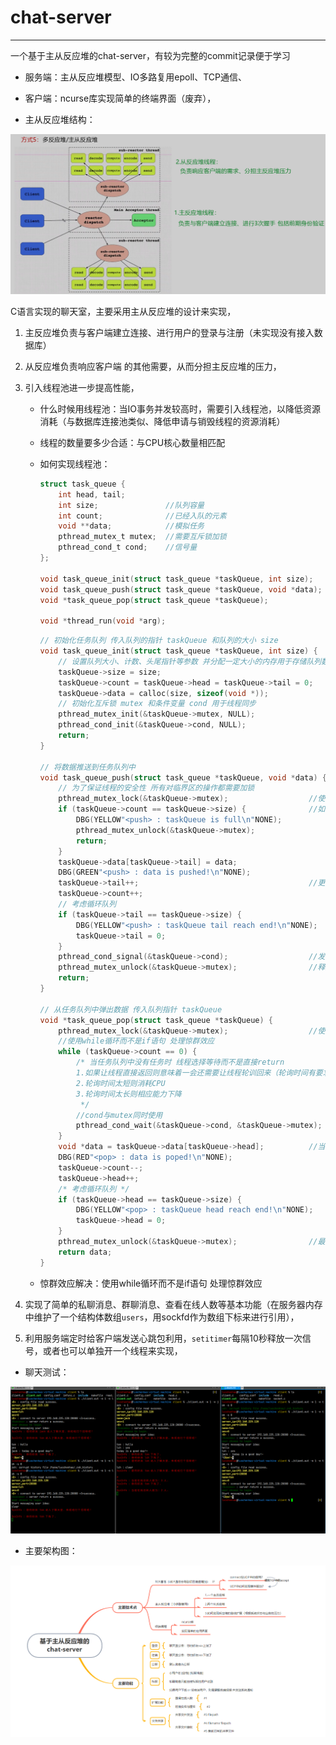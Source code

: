 # chat-server

---

一个基于主从反应堆的chat-server，有较为完整的commit记录便于学习

- 服务端：主从反应堆模型、IO多路复用epoll、TCP通信、
- 客户端：ncurse库实现简单的终端界面（废弃），

- 主从反应堆结构：

![image-20230420150302255](doc/assets/image-20230420150302255.png)

C语言实现的聊天室，主要采用主从反应堆的设计来实现，

1. 主反应堆负责与客户端建立连接、进行用户的登录与注册（未实现没有接入数据库）

2. 从反应堆负责响应客户端 的其他需要，从而分担主反应堆的压力，

3. 引入线程池进一步提高性能，

    - 什么时候用线程池：当IO事务并发较高时，需要引入线程池，以降低资源消耗（与数据库连接池类似、降低申请与销毁线程的资源消耗）

    - 线程的数量要多少合适：与CPU核心数量相匹配

    - 如何实现线程池：

        ```c
        struct task_queue {
        	int head, tail;
        	int size;				//队列容量
        	int count;				//已经入队的元素
        	void **data;			//模拟任务
        	pthread_mutex_t mutex;	//需要互斥锁加锁
        	pthread_cond_t cond;	//信号量
        };
        
        void task_queue_init(struct task_queue *taskQueue, int size);	//队列初始化
        void task_queue_push(struct task_queue *taskQueue, void *data);	//入队
        void *task_queue_pop(struct task_queue *taskQueue);				//出队
        
        void *thread_run(void *arg);									//线程处理函数
        ```

        ```c
        // 初始化任务队列 传入队列的指针 taskQueue 和队列的大小 size
        void task_queue_init(struct task_queue *taskQueue, int size) {
        	// 设置队列大小、计数、头尾指针等参数 并分配一定大小的内存用于存储队列数据
        	taskQueue->size = size;
        	taskQueue->count = taskQueue->head = taskQueue->tail = 0;
        	taskQueue->data = calloc(size, sizeof(void *));
        	// 初始化互斥锁 mutex 和条件变量 cond 用于线程同步
        	pthread_mutex_init(&taskQueue->mutex, NULL);
        	pthread_cond_init(&taskQueue->cond, NULL);
        	return;
        }
        
        // 将数据推送到任务队列中
        void task_queue_push(struct task_queue *taskQueue, void *data) {
        	// 为了保证线程的安全性 所有对临界区的操作都需要加锁
        	pthread_mutex_lock(&taskQueue->mutex);					//使用互斥锁 mutex 来保护对队列的并发访问
        	if (taskQueue->count == taskQueue->size) {				//如果队列已满则释放锁，如果不释放锁将导致死锁
        		DBG(YELLOW"<push> : taskQueue is full\n"NONE);
        		pthread_mutex_unlock(&taskQueue->mutex);
        		return;
        	}
        	taskQueue->data[taskQueue->tail] = data;
        	DBG(GREEN"<push> : data is pushed!\n"NONE);
        	taskQueue->tail++;										//更新队列的尾指针、计数，并在必要时考虑循环队列
        	taskQueue->count++;
        	// 考虑循环队列
        	if (taskQueue->tail == taskQueue->size) {
        		DBG(YELLOW"<push> : taskQueue tail reach end!\n"NONE);
        		taskQueue->tail = 0;
        	}
        	pthread_cond_signal(&taskQueue->cond);					//发送条件变量信号 通知可能在等待任务的线程
        	pthread_mutex_unlock(&taskQueue->mutex);				//释放互斥锁
        	return;
        }
        
        // 从任务队列中弹出数据 传入队列指针 taskQueue
        void *task_queue_pop(struct task_queue *taskQueue) {
        	pthread_mutex_lock(&taskQueue->mutex);					//使用互斥锁 mutex 来保护对队列的并发访问
        	//使用while循环而不是if语句 处理惊群效应
        	while (taskQueue->count == 0) {
        		/* 当任务队列中没有任务时 线程选择等待而不是直接return
        		1.如果让线程直接返回则意味着一会还需要让线程轮训回来（轮询时间有要求）
        		2.轮询时间太短则消耗CPU
        		3.轮询时间太长则相应能力下降
        		 */
        		//cond与mutex同时使用
        		pthread_cond_wait(&taskQueue->cond, &taskQueue->mutex);
        	}
        	void *data = taskQueue->data[taskQueue->head];			//当队列不为空时，从队列的头部获取数据，更新队列头指针、计数，并在必要时考虑循环队列
        	DBG(RED"<pop> : data is poped!\n"NONE);
        	taskQueue->count--;
        	taskQueue->head++;
        	/* 考虑循环队列 */
        	if (taskQueue->head == taskQueue->size) {
        		DBG(YELLOW"<pop> : taskQueue head reach end!\n"NONE);
        		taskQueue->head = 0;
        	}
        	pthread_mutex_unlock(&taskQueue->mutex);				//最后释放互斥锁，并返回弹出的数据指针
        	return data;
        }
        ```

    - 惊群效应解决：使用while循环而不是if语句 处理惊群效应

4. 实现了简单的私聊消息、群聊消息、查看在线人数等基本功能（在服务器内存中维护了一个结构体数组`users`，用sockfd作为数组下标来进行引用），

5. 利用服务端定时给客户端发送心跳包利用，`setitimer`每隔10秒释放一次信号，或者也可以单独开一个线程来实现，

- 聊天测试：

![image-20231016121130093](assets/image-20231016121130093.png)

- 主要架构图：

![image-20230424152550468](assets/image-20230424152550468.png)



